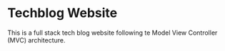 # Techblog Website

This is a full stack tech blog website following te Model View Controller (MVC) architecture.
